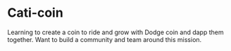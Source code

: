 # Cati-coin
Learning to create a coin to ride and grow with Dodge coin and dapp them together. Want to build a community and team around this mission. 
